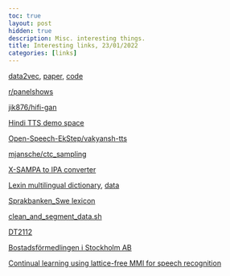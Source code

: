 ```yaml
---
toc: true
layout: post
hidden: true
description: Misc. interesting things.
title: Interesting links, 23/01/2022
categories: [links]
---
```


[data2vec](https://ai.facebook.com/research/data2vec-a-general-framework-for-self-supervised-learning-in-speech-vision-and-language),
[paper](https://scontent-arn2-1.xx.fbcdn.net/v/t39.8562-6/271974914_483120576492438_4239522333319653600_n.pdf?_nc_cat=107&ccb=1-5&_nc_sid=ae5e01&_nc_ohc=4-cMR5tUq4QAX98z_fJ&_nc_ht=scontent-arn2-1.xx&oh=00_AT8bzdG9rbJb62EviPpip_S0U83-IB0L_dAaDRlUEsOSXA&oe=61F1FD91),
[code](https://github.com/pytorch/fairseq/tree/main/examples/data2vec)

[r/panelshows](https://www.reddit.com/r/panelshows/)

[jik876/hifi-gan](https://github.com/jik876/hifi-gan)

[Hindi TTS demo space](https://huggingface.co/spaces/Harveenchadha/Hindi_TTS)

[Open-Speech-EkStep/vakyansh-tts](https://github.com/Open-Speech-EkStep/vakyansh-tts)

[mjansche/ctc_sampling](https://github.com/mjansche/ctc_sampling)

[X-SAMPA to IPA converter](https://www.vulgarlang.com/ipa-x-sampa-cxs-converter/)

[Lexin multilingual dictionary](https://snd.gu.se/sv/catalogue/resource/ext0286),
[data](http://liljeholmen.sprakochfolkminnen.se/sprakresurser/lexin/svenska/)

[Sprakbanken_Swe lexicon](http://www.openslr.org/29/)

[clean_and_segment_data.sh](https://github.com/kaldi-asr/kaldi/blob/master/egs/wsj/s5/steps/cleanup/clean_and_segment_data.sh)

[DT2112](https://www.kth.se/student/kurser/kurs/DT2112?l=en)

[Bostadsförmedlingen i Stockholm AB](https://bostad.stockholm.se/)

[Continual learning using lattice-free MMI for speech recognition](https://arxiv.org/abs/2110.07055)

